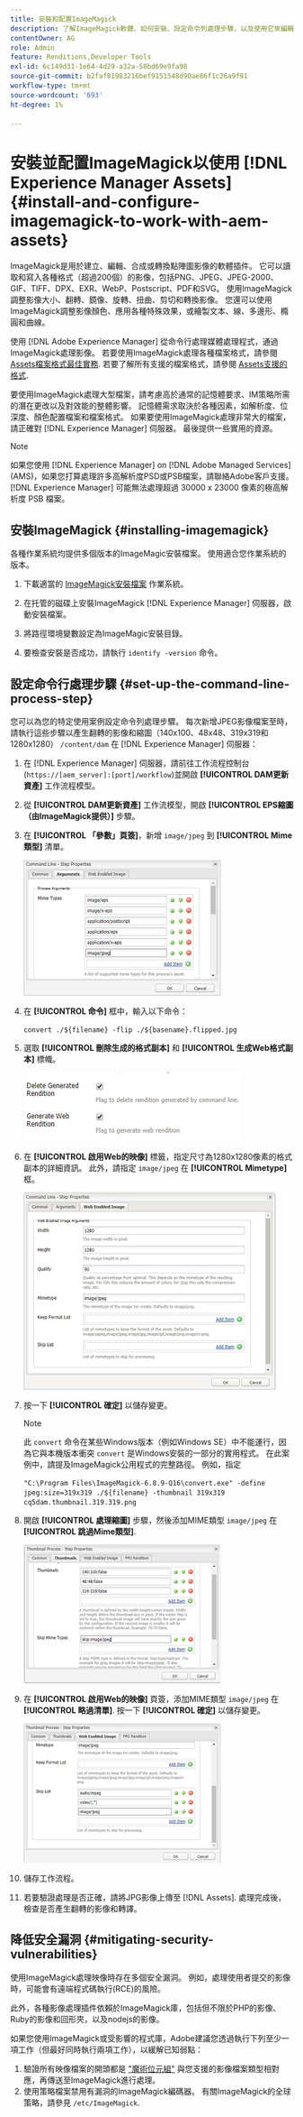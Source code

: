 ```yaml
---
title: 安裝和配置ImageMagick
description: 了解ImageMagick軟體、如何安裝、設定命令列處理步驟，以及使用它來編輯、撰寫和從影像產生縮圖。
contentOwner: AG
role: Admin
feature: Renditions,Developer Tools
exl-id: 6c149d31-1e64-4d29-a32a-58bd69e9fa98
source-git-commit: b2faf81983216bef9151548d90ae86f1c26a9f91
workflow-type: tm+mt
source-wordcount: '693'
ht-degree: 1%

---
```


# 安裝並配置ImageMagick以使用 [!DNL Experience Manager Assets] {#install-and-configure-imagemagick-to-work-with-aem-assets}

ImageMagick是用於建立、編輯、合成或轉換點陣圖影像的軟體插件。 它可以讀取和寫入各種格式（超過200個）的影像，包括PNG、JPEG、JPEG-2000、GIF、TIFF、DPX、EXR、WebP、Postscript、PDF和SVG。 使用ImageMagick調整影像大小、翻轉、鏡像、旋轉、扭曲、剪切和轉換影像。 您還可以使用ImageMagick調整影像顏色、應用各種特殊效果，或繪製文本、線、多邊形、橢圓和曲線。

使用 [!DNL Adobe Experience Manager] 從命令行處理媒體處理程式，通過ImageMagick處理影像。 若要使用ImageMagick處理各種檔案格式，請參閱 [Assets檔案格式最佳實務](/help/assets/assets-file-format-best-practices.md). 若要了解所有支援的檔案格式，請參閱 [Assets支援的格式](/help/assets/assets-formats.md).

要使用ImageMagick處理大型檔案，請考慮高於通常的記憶體要求、IM策略所需的潛在更改以及對效能的整體影響。 記憶體需求取決於各種因素，如解析度、位深度、顏色配置檔案和檔案格式。 如果要使用ImageMagick處理非常大的檔案，請正確對 [!DNL Experience Manager] 伺服器。 最後提供一些實用的資源。

>[!NOTE]
>
>如果您使用 [!DNL Experience Manager] on [!DNL Adobe Managed Services] (AMS)，如果您打算處理許多高解析度PSD或PSB檔案，請聯絡Adobe客戶支援。 [!DNL Experience Manager] 可能無法處理超過 30000 x 23000 像素的極高解析度 PSB 檔案。

## 安裝ImageMagick {#installing-imagemagick}

各種作業系統均提供多個版本的ImageMagic安裝檔案。 使用適合您作業系統的版本。

1. 下載適當的 [ImageMagick安裝檔案](https://www.imagemagick.org/script/download.php) 作業系統。
1. 在托管的磁碟上安裝ImageMagick [!DNL Experience Manager] 伺服器，啟動安裝檔案。

1. 將路徑環境變數設定為ImageMagic安裝目錄。
1. 要檢查安裝是否成功，請執行 `identify -version` 命令。

## 設定命令行處理步驟 {#set-up-the-command-line-process-step}

您可以為您的特定使用案例設定命令列處理步驟。 每次新增JPEG影像檔案至時，請執行這些步驟以產生翻轉的影像和縮圖（140x100、48x48、319x319和1280x1280） `/content/dam` 在 [!DNL Experience Manager] 伺服器：

1. 在 [!DNL Experience Manager] 伺服器，請前往工作流程控制台(`https://[aem_server]:[port]/workflow`)並開啟 **[!UICONTROL DAM更新資產]** 工作流程模型。
1. 從 **[!UICONTROL DAM更新資產]** 工作流模型，開啟 **[!UICONTROL EPS縮圖（由ImageMagick提供）]** 步驟。
1. 在 **[!UICONTROL 「參數」頁簽]**，新增 `image/jpeg` 到 **[!UICONTROL Mime類型]** 清單。

   ![mime_types_jpeg](assets/mime_types_jpeg.png)

1. 在 **[!UICONTROL 命令]** 框中，輸入以下命令：

   `convert ./${filename} -flip ./${basename}.flipped.jpg`

1. 選取 **[!UICONTROL 刪除生成的格式副本]** 和 **[!UICONTROL 生成Web格式副本]** 標幟。

   ![select_flags](assets/select_flags.png)

1. 在 **[!UICONTROL 啟用Web的映像]** 標籤，指定尺寸為1280x1280像素的格式副本的詳細資訊。 此外，請指定 `image/jpeg` 在 **[!UICONTROL Mimetype]** 框。

   ![web_enabled_image](assets/web_enabled_image.png)

1. 按一下 **[!UICONTROL 確定]** 以儲存變更。

   >[!NOTE]
   >
   >此 `convert` 命令在某些Windows版本（例如Windows SE）中不能運行，因為它與本機版本衝突 `convert` 是Windows安裝的一部分的實用程式。 在此案例中，請提及ImageMagick公用程式的完整路徑。 例如，指定
   >
   >
   >`"C:\Program Files\ImageMagick-6.8.9-Q16\convert.exe" -define jpeg:size=319x319 ./${filename} -thumbnail 319x319 cq5dam.thumbnail.319.319.png`

1. 開啟 **[!UICONTROL 處理縮圖]** 步驟，然後添加MIME類型 `image/jpeg` 在 **[!UICONTROL 跳過Mime類型]**.

   ![skip_mime_types](assets/skip_mime_types.png)

1. 在 **[!UICONTROL 啟用Web的映像]** 頁簽，添加MIME類型 `image/jpeg` 在 **[!UICONTROL 略過清單]**. 按一下 **[!UICONTROL 確定]** 以儲存變更。

   ![web_enabled](assets/web_enabled.png)

1. 儲存工作流程。

1. 若要驗證處理是否正確，請將JPG影像上傳至 [!DNL Assets]. 處理完成後，檢查是否產生翻轉的影像和轉譯。

## 降低安全漏洞 {#mitigating-security-vulnerabilities}

使用ImageMagick處理映像時存在多個安全漏洞。 例如，處理使用者提交的影像時，可能會有遠端程式碼執行(RCE)的風險。

此外，各種影像處理插件依賴於ImageMagick庫，包括但不限於PHP的影像、Ruby的影像和回形夾，以及nodejs的影像。

如果您使用ImageMagick或受影響的程式庫，Adobe建議您透過執行下列至少一項工作（但最好同時執行兩項工作），以緩解已知弱點：

1. 驗證所有映像檔案的開頭都是 [&quot;魔術位元組&quot;](https://en.wikipedia.org/wiki/List_of_file_signatures) 與您支援的影像檔案類型相對應，再傳送至ImageMagick進行處理。
1. 使用策略檔案禁用有漏洞的ImageMagick編碼器。 有關ImageMagick的全球策略，請參見 `/etc/ImageMagick`.

